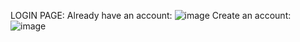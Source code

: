 LOGIN PAGE:
Already have an account:
![image](https://github.com/parth1314/blog_website/assets/97305249/9fb5f8e7-7617-43ce-8e0f-7e85368449ba)
Create an account:
![image](https://github.com/parth1314/blog_website/assets/97305249/6a6228c1-ac6a-4254-979b-c3970de53207)

